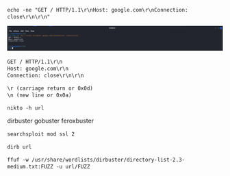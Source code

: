 ```
echo -ne "GET / HTTP/1.1\r\nHost: google.com\r\nConnection: close\r\n\r\n"
```

![](Pasted%20image%2020230923182239.png)

```
GET / HTTP/1.1\r\n
Host: google.com\r\n
Connection: close\r\n\r\n
```

```
\r (carriage return or 0x0d)
\n (new line or 0x0a)
```

```
nikto -h url
```

dirbuster
gobuster
feroxbuster

```
searchsploit mod ssl 2
```

```
dirb url
```

```
ffuf -w /usr/share/wordlists/dirbuster/directory-list-2.3-medium.txt:FUZZ -u url/FUZZ
```

